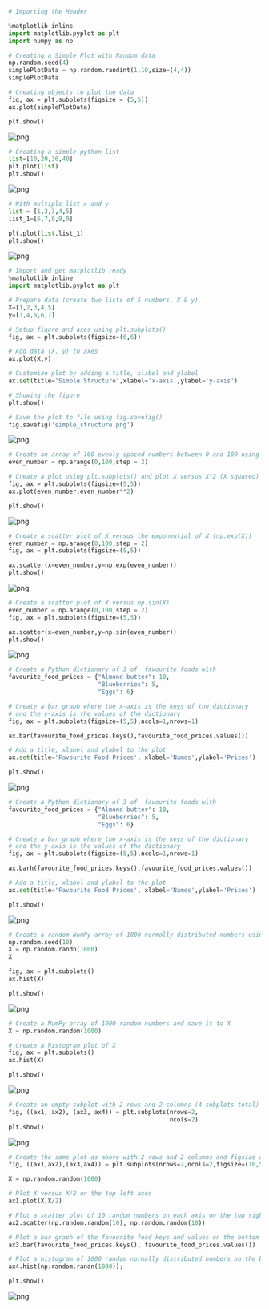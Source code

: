 ```python
# Importing the Header

%matplotlib inline
import matplotlib.pyplot as plt
import numpy as np
```


```python
# Creating a Simple Plot with Random data
np.random.seed(4)
simplePlotData = np.random.randint(1,10,size=(4,4))
simplePlotData

# Creating objects to plot the data
fig, ax = plt.subplots(figsize = (5,5))
ax.plot(simplePlotData)

plt.show()

```


    
![png](images/output_1_0.png)
    



```python
# Creating a simple python list 
list=[10,20,30,40]
plt.plot(list)
plt.show()
```


    
![png](images/output_2_0.png)
    



```python
# With multiple list x and y
list = [1,2,3,4,5]
list_1=[6,7,8,9,0]

plt.plot(list,list_1)
plt.show()


```


    
![png](images/output_3_0.png)
    



```python
# Import and get matplotlib ready
%matplotlib inline
import matplotlib.pyplot as plt

# Prepare data (create two lists of 5 numbers, X & y)
X=[1,2,3,4,5]
y=[3,4,5,6,7]

# Setup figure and axes using plt.subplots()
fig, ax = plt.subplots(figsize=(6,6))

# Add data (X, y) to axes
ax.plot(X,y)

# Customize plot by adding a title, xlabel and ylabel
ax.set(title='Simple Structure',xlabel='x-axis',ylabel='y-axis')

# Showing the figure
plt.show()

# Save the plot to file using fig.savefig()
fig.savefig('simple_structure.png')
```


    
![png](images/output_4_0.png)
    



```python
# Create an array of 100 evenly spaced numbers between 0 and 100 using NumPy and save it to variable X
even_number = np.arange(0,100,step = 2)

# Create a plot using plt.subplots() and plot X versus X^2 (X squared)
fig, ax = plt.subplots(figsize=(5,5))
ax.plot(even_number,even_number**2)

plt.show()
```


    
![png](images/output_5_0.png)
    



```python
# Create a scatter plot of X versus the exponential of X (np.exp(X))
even_number = np.arange(0,100,step = 2)
fig, ax = plt.subplots(figsize=(5,5))

ax.scatter(x=even_number,y=np.exp(even_number))
plt.show()
```


    
![png](images/output_6_0.png)
    



```python
# Create a scatter plot of X versus np.sin(X)
even_number = np.arange(0,100,step = 2)
fig, ax = plt.subplots(figsize=(5,5))

ax.scatter(x=even_number,y=np.sin(even_number))
plt.show()
```


    
![png](images/output_7_0.png)
    



```python
# Create a Python dictionary of 3 of  favourite foods with 
favourite_food_prices = {"Almond butter": 10,
                         "Blueberries": 5,
                         "Eggs": 6}

# Create a bar graph where the x-axis is the keys of the dictionary
# and the y-axis is the values of the dictionary
fig, ax = plt.subplots(figsize=(5,5),ncols=1,nrows=1)

ax.bar(favourite_food_prices.keys(),favourite_food_prices.values())

# Add a title, xlabel and ylabel to the plot
ax.set(title='Favourite Food Prices', xlabel='Names',ylabel='Prices')

plt.show()
```


    
![png](images/output_8_0.png)
    



```python
# Create a Python dictionary of 3 of  favourite foods with 
favourite_food_prices = {"Almond butter": 10,
                         "Blueberries": 5,
                         "Eggs": 6}

# Create a bar graph where the x-axis is the keys of the dictionary
# and the y-axis is the values of the dictionary
fig, ax = plt.subplots(figsize=(5,5),ncols=1,nrows=1)

ax.barh(favourite_food_prices.keys(),favourite_food_prices.values())

# Add a title, xlabel and ylabel to the plot
ax.set(title='Favourite Food Prices', xlabel='Names',ylabel='Prices')

plt.show()
```


    
![png](images/output_9_0.png)
    



```python
# Create a random NumPy array of 1000 normally distributed numbers using NumPy and save it to X
np.random.seed(10)
X = np.random.randn(1000)
X

fig, ax = plt.subplots()
ax.hist(X)

plt.show()
```


    
![png](images/output_10_0.png)
    



```python
# Create a NumPy array of 1000 random numbers and save it to X
X = np.random.random(1000)

# Create a histogram plot of X
fig, ax = plt.subplots()
ax.hist(X)

plt.show()
```


    
![png](images/output_11_0.png)
    



```python
# Create an empty subplot with 2 rows and 2 columns (4 subplots total)
fig, ((ax1, ax2), (ax3, ax4)) = plt.subplots(nrows=2,
                                             ncols=2)
plt.show()
```


    
![png](images/output_12_0.png)
    



```python
# Create the same plot as above with 2 rows and 2 columns and figsize of (10, 5)
fig, ((ax1,ax2),(ax3,ax4)) = plt.subplots(nrows=2,ncols=2,figsize=(10,5))

X = np.random.random(1000)

# Plot X versus X/2 on the top left axes
ax1.plot(X,X/2)

# Plot a scatter plot of 10 random numbers on each axis on the top right subplot
ax2.scatter(np.random.random(10), np.random.random(10))

# Plot a bar graph of the favourite food keys and values on the bottom left subplot
ax3.bar(favourite_food_prices.keys(), favourite_food_prices.values())

# Plot a histogram of 1000 random normally distributed numbers on the bottom right subplot
ax4.hist(np.random.randn(1000));

plt.show()
```


    
![png](images/output_13_0.png)
    



```python

```


```python

```


```python

```
